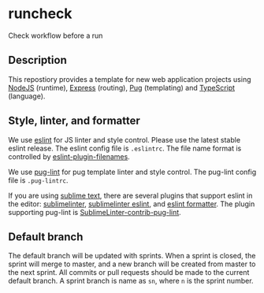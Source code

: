 # runcheck
Check workflow before a run

Description
-----------
This repostiory provides a template for new web application projects
using [NodeJS](https://nodejs.org) (runtime), [Express](https://expressjs.com/) (routing),
[Pug](https://pugjs.org) (templating) and [TypeScript](https://www.typescriptlang.org/) (language).

## Style, linter, and formatter

We use [eslint](http://eslint.org/) for JS linter and style control. Please use the latest stable eslint release. The eslint config file is `.eslintrc`. The file name format is controlled by [eslint-plugin-filenames](https://github.com/selaux/eslint-plugin-filenames).

We use [pug-lint](https://github.com/pugjs/pug-lint) for pug template linter and style control. The pug-lint config file is `.pug-lintrc`.

If you are using [sublime text](https://www.sublimetext.com/), there are several plugins that support eslint in the editor: [sublimelinter](http://www.sublimelinter.com/en/latest/), [sublimelinter eslint](https://github.com/roadhump/SublimeLinter-eslint), and [eslint formatter](https://github.com/TheSavior/ESLint-Formatter). The plugin supporting pug-lint is [SublimeLinter-contrib-pug-lint](https://github.com/benedfit/SublimeLinter-contrib-pug-lint). 

## Default branch

The default branch will be updated with sprints. When a sprint is closed, the sprint will merge to master, and a new branch will be created from master to the next sprint. All commits or pull requests should be made to the current default branch. A sprint branch is name as `sn`, where `n` is the sprint number.
